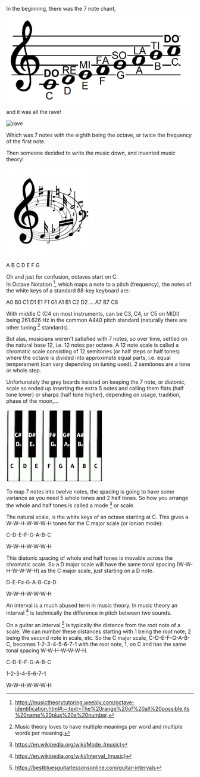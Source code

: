 In the beginning, there was the 7 note chant,

![do-re-mi-so-la-ti-do](images/Do-Re-Mi_(PSF).png)

and it was all the rave!

![rave](images/rave.gif)

Which was 7 notes with the eighth being the octave,
or twice the frequency of the first note.

Then someone decided to write the music down,
and invented music theory!

![music-theory](images/music-theory.JPG)

A B C D E F G

Oh and just for confusion, octaves start on C.  
In Octave Notation [^1], which maps a note to a pitch (frequency), 
the notes of the white keys of a standard 88-key keyboard are:

A0 B0 C1 D1 E1 F1 G1 A1 B1 C2 D2 ... A7 B7 C8

With middle C (C4 on most instruments, can be C3, C4, or C5 on MIDI) 
being 261.626 Hz in the common A440 pitch standard (naturally there 
are other tuning [^2] standards).

But alas, musicians weren't satisfied with 7 notes,
so over time, settled on the natural base 12, i.e. 
12 notes per octave.  A 12 note scale is called a 
chromatic scale consisting of 12 semitones (or half 
steps or half tones) where the octave is divided into
approximate equal parts, i.e. equal temperament (can vary 
depending on tuning used).  2 semitones are a tone or whole step.

Unfortunately the grey beards insisted on keeping
the 7 note, or diatonic, scale so ended up inserting the 
extra 5 notes and calling them flats (half tone lower) or 
sharps (half tone higher), depending on usage, tradition, 
phase of the moon,...

![keyboard-with-flats-and-sharps](images/keyboard-2.png)

To map 7 notes into twelve notes, the spacing is going to
have some variance as you need 5 whole tones and 2
half tones.  So how you arrange the whole and half
tones is called a mode [^3] or scale.

The natural scale, is the white keys of an octave starting
at C.  This gives a W-W-H-W-W-W-H tones for the C major scale
(or Ionian mode):

  C-D-E-F-G-A-B-C
   
   W-W-H-W-W-W-H

This diatonic spacing of whole and half tones is movable
across the chromatic scale.  So a D major scale will have
the same tonal spacing (W-W-H-W-W-W-H) as the C major scale,
just starting on a D note.

  D-E-F♯-G-A-B-C♯-D

   W-W-H-W-W-W-H

An interval is a much abused term in music theory.  In music theory
an interval [^4] is technically the difference in pitch between two sounds.

On a guitar an interval [^5] is typically the distance from the root note of
a scale.  We can number these distances starting with 1 being the root
note, 2 being the second note in scale, etc.  So
the C major scale, C-D-E-F-G-A-B-C, becomes 1-2-3-4-5-6-7-1
with the root note, 1, on C and has the same tonal spacing 
W-W-H-W-W-W-H.

  C-D-E-F-G-A-B-C
  
  1-2-3-4-5-6-7-1
  
   W-W-H-W-W-W-H



[^1]: https://musictheorytutoring.weebly.com/octave-identification.html#:~:text=The%20range%20of%20all%20possible,its%20name%20plus%20a%20number.
[^2]: Music theory loves to have multiple meanings per word and multiple 
words per meaning.  
[^3]: https://en.wikipedia.org/wiki/Mode_(music)
[^4]: https://en.wikipedia.org/wiki/Interval_(music)
[^5]: https://bestbluesguitarlessonsonline.com/guitar-intervals
